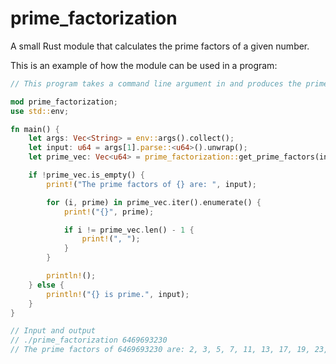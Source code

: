 # prime_factorization
A small Rust module that calculates the prime factors of a given number.

This is an example of how the module can be used in a program:

```rust
// This program takes a command line argument in and produces the prime factors of that number

mod prime_factorization;
use std::env;

fn main() {
    let args: Vec<String> = env::args().collect();
    let input: u64 = args[1].parse::<u64>().unwrap();
    let prime_vec: Vec<u64> = prime_factorization::get_prime_factors(input);

    if !prime_vec.is_empty() {
        print!("The prime factors of {} are: ", input);

        for (i, prime) in prime_vec.iter().enumerate() {
            print!("{}", prime);

            if i != prime_vec.len() - 1 {
                print!(", ");
            }
        }

        println!();
    } else {
        println!("{} is prime.", input);
    }
}

// Input and output
// ./prime_factorization 6469693230
// The prime factors of 6469693230 are: 2, 3, 5, 7, 11, 13, 17, 19, 23, 29
```
